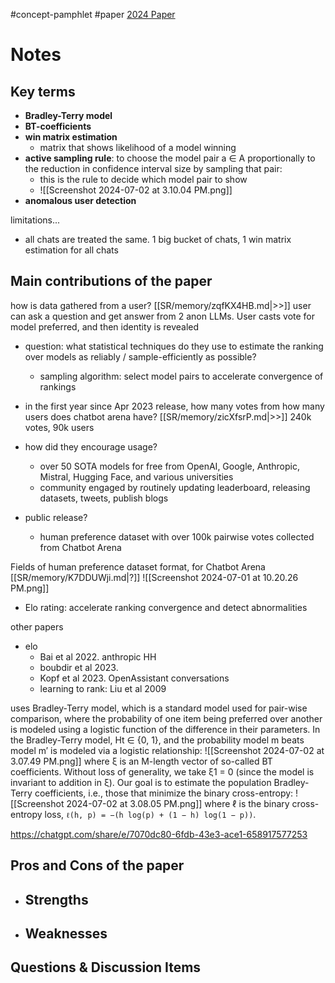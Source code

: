 #concept-pamphlet #paper [2024 Paper](https://arxiv.org/pdf/2403.04132) 

# Notes
## Key terms
- **Bradley-Terry model**
- **BT-coefficients**
- **win matrix estimation**
	- matrix that shows likelihood of a model winning
- **active sampling rule**: to choose the model pair a ∈ A proportionally to the reduction in confidence interval size by sampling that pair:
	- this is the rule to decide which model pair to show
	- ![[Screenshot 2024-07-02 at 3.10.04 PM.png]]
- **anomalous user detection**


limitations...
- all chats are treated the same. 1 big bucket of chats, 1 win matrix estimation for all chats

## Main contributions of the paper

how is data gathered from a user? [[SR/memory/zqfKX4HB.md|>>]] user can ask a question and get answer from 2 anon LLMs. User casts vote for model preferred, and then identity is revealed


- question: what statistical techniques do they use to estimate the ranking over models as reliably / sample-efficiently as possible? 
	- sampling algorithm: select model pairs to accelerate convergence of rankings
- in the first year since Apr 2023 release, how many votes from how many users does chatbot arena  have? [[SR/memory/zicXfsrP.md|>>]] 240k votes, 90k users

- how did they encourage usage? 
	- over 50 SOTA models for free from OpenAI, Google, Anthropic, Mistral, Hugging Face, and various universities
	- community engaged by routinely updating leaderboard, releasing datasets, tweets, publish blogs
- public release?
	- human preference dataset with over 100k pairwise votes collected from Chatbot Arena

Fields of human preference dataset format, for Chatbot Arena
[[SR/memory/K7DDUWji.md|?]]
![[Screenshot 2024-07-01 at 10.20.26 PM.png]]
- Elo rating: accelerate ranking convergence and detect abnormalities


other papers
- elo
	- Bai et al 2022. anthropic HH
	- boubdir et al 2023. 
	- Kopf et al 2023. OpenAssistant conversations 
	- learning to rank: Liu et al 2009

uses Bradley-Terry model, which is a standard model used for pair-wise comparison, where the probability of one item being preferred over another is modeled using a logistic function of the difference in their parameters.
In the Bradley-Terry model, Ht ∈ {0, 1}, and the probability model m beats model m′ is modeled via a logistic relationship:
![[Screenshot 2024-07-02 at 3.07.49 PM.png]]
where ξ is an M-length vector of so-called BT coefficients. Without loss of generality, we take ξ1 = 0 (since the model is invariant to addition in ξ). Our goal is to estimate the population Bradley-Terry coefficients, i.e., those that minimize the binary cross-entropy:
![[Screenshot 2024-07-02 at 3.08.05 PM.png]]
where ℓ is the binary cross-entropy loss, `ℓ(h, p) = −(h log(p) + (1 − h) log(1 − p))`.


https://chatgpt.com/share/e/7070dc80-6fdb-43e3-ace1-658917577253
## Pros and Cons of the paper
- Strengths
	- 
- Weaknesses
	- 

## Questions & Discussion Items 



